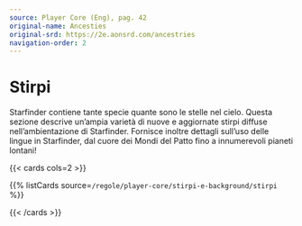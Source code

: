 ```yaml
---
source: Player Core (Eng), pag. 42
original-name: Ancesties
original-srd: https://2e.aonsrd.com/ancestries
navigation-order: 2
---
```


# Stirpi

Starfinder contiene tante specie quante sono le stelle nel cielo. Questa sezione
descrive un’ampia varietà di nuove e aggiornate stirpi diffuse
nell’ambientazione di Starfinder. Fornisce inoltre dettagli sull’uso delle
lingue in Starfinder, dal cuore dei Mondi del Patto fino a innumerevoli pianeti
lontani!

{{< cards cols=2 >}}

{{% listCards source=`/regole/player-core/stirpi-e-background/stirpi` %}}

{{< /cards >}}
